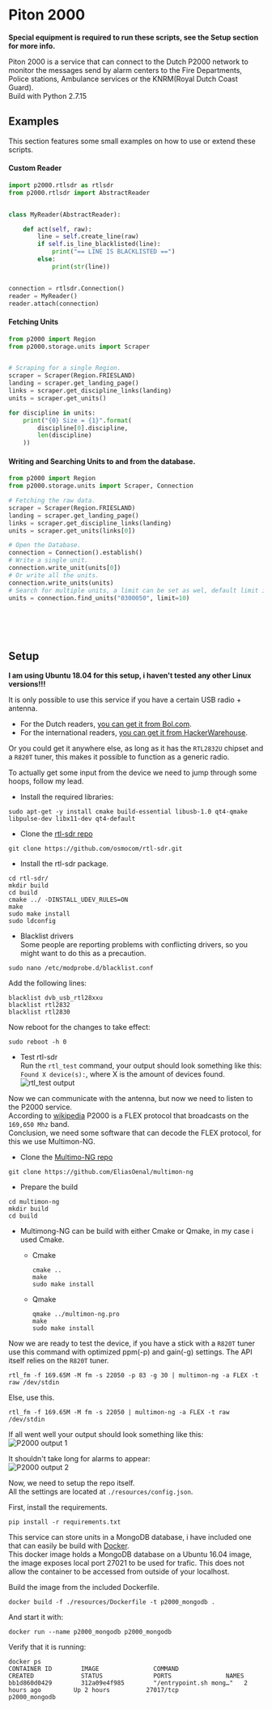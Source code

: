 # Piton 2000

**Special equipment is required to run these scripts, see the Setup section for more info.**

Piton 2000 is a service that can connect to the Dutch P2000 network to monitor the messages send by alarm centers to the Fire Departments, Police stations, Ambulance services or the KNRM(Royal Dutch Coast Guard).  
Build with Python 2.7.15

## Examples
This section features some small examples on how to use or extend these scripts.

#### Custom Reader
```python
import p2000.rtlsdr as rtlsdr
from p2000.rtlsdr import AbstractReader


class MyReader(AbstractReader):

    def act(self, raw):
        line = self.create_line(raw)
        if self.is_line_blacklisted(line):
            print("== LINE IS BLACKLISTED ==")
        else:
            print(str(line))


connection = rtlsdr.Connection()
reader = MyReader()
reader.attach(connection)

```

#### Fetching Units
```python
from p2000 import Region
from p2000.storage.units import Scraper


# Scraping for a single Region.
scraper = Scraper(Region.FRIESLAND)
landing = scraper.get_landing_page()
links = scraper.get_discipline_links(landing)
units = scraper.get_units()

for discipline in units:
    print("{0} Size = {1}".format(
        discipline[0].discipline,
        len(discipline)
    ))

```

#### Writing and Searching Units to and from the database.
```python
from p2000 import Region
from p2000.storage.units import Scraper, Connection

# Fetching the raw data.
scraper = Scraper(Region.FRIESLAND)
landing = scraper.get_landing_page()
links = scraper.get_discipline_links(landing)
units = scraper.get_units(links[0])

# Open the Database.
connection = Connection().establish()
# Write a single unit.
connection.write_unit(units[0])
# Or write all the units.
connection.write_units(units)
# Search for multiple units, a limit can be set as wel, default limit is unlimited.
units = connection.find_units("0300050", limit=10)
```
<br>
<br>
<br>




## Setup
**I am using Ubuntu 18.04 for this setup, i haven't tested any other Linux versions!!!**

It is only possible to use this service if you have a certain USB radio + antenna.  
- For the Dutch readers, [you can get it from  Bol.com][1].  
- For the international readers, [you can get it from  HackerWarehouse][2].  

Or you could get it anywhere else, as long as it has the `RTL2832U` chipset and a `R820T` tuner, this makes it possible to function as a generic radio.  

To actually get some input from the device we need to jump through some hoops, follow my lead.  

- Install the required libraries:
```commandline
sudo apt-get -y install cmake build-essential libusb-1.0 qt4-qmake libpulse-dev libx11-dev qt4-default
```
- Clone the [rtl-sdr repo][3]
```commandline
git clone https://github.com/osmocom/rtl-sdr.git
```

- Install the rtl-sdr package.
```commandline
cd rtl-sdr/
mkdir build
cd build
cmake ../ -DINSTALL_UDEV_RULES=ON
make
sudo make install
sudo ldconfig
```

- Blacklist drivers  
Some people are reporting problems with conflicting drivers, so you might want to do this as a precaution.  
```commandline
sudo nano /etc/modprobe.d/blacklist.conf
```
Add the following lines:
```commandline
blacklist dvb_usb_rtl28xxu
blacklist rtl2832
blacklist rtl2830
```
Now reboot for the changes to take effect:
```commandline
sudo reboot -h 0
```

- Test rtl-sdr  
Run the `rtl_test` command, your output should look something like this:  
`Found X device(s):`, where X is the amount of devices found.
![rtl_test output][4]


Now we can communicate with the antenna, but now we need to listen to the P2000 service.  
According to [wikipedia][5] P2000 is a FLEX protocol that broadcasts on the `169,650 Mhz` band.  
Conclusion, we need some software that can decode the FLEX protocol, for this we use Multimon-NG.  

- Clone the [Multimo-NG repo][6]
```commandline
git clone https://github.com/EliasOenal/multimon-ng
```

- Prepare the build
```commandline
cd multimon-ng
mkdir build
cd build
```
- Multimong-NG can be build with either Cmake or Qmake, in my case i used Cmake.

  - Cmake
    ```commandline
    cmake ..
    make
    sudo make install
    ```
  - Qmake
    ```commandline
    qmake ../multimon-ng.pro
    make
    sudo make install
    ```

Now we are ready to test the device, if you have a stick with a `R820T` tuner use this command with optimized ppm(-p) and gain(-g) settings. The API itself relies on the `R820T` tuner.
```commandline
rtl_fm -f 169.65M -M fm -s 22050 -p 83 -g 30 | multimon-ng -a FLEX -t raw /dev/stdin
```
Else, use this.
```commandline
rtl_fm -f 169.65M -M fm -s 22050 | multimon-ng -a FLEX -t raw /dev/stdin
```

If all went well your output should look something like this:  
![P2000 output 1][7]  

It shouldn't take long for alarms to appear:  
![P2000 output 2][8]

Now, we need to setup the repo itself.  
All the settings are located at `./resources/config.json`.

First, install the requirements.
```commandline
pip install -r requirements.txt
```
This service can store units in a MongoDB database, i have included one that can easily be build with [Docker][9].  
This docker image holds a MongoDB database on a Ubuntu 16.04 image, the image exposes local port 27021 to be used for trafic.
This does not allow the container to be accessed from outside of your localhost.     

Build the image from the included Dockerfile.
```commandline
docker build -f ./resources/Dockerfile -t p2000_mongodb .
```
And start it with:
```commandline
docker run --name p2000_mongodb p2000_mongodb
```

Verify that it is running:
```commandline
docker ps
CONTAINER ID        IMAGE               COMMAND                  CREATED             STATUS              PORTS               NAMES
bb1d860d0429        312a09e4f985        "/entrypoint.sh mong…"   2 hours ago         Up 2 hours          27017/tcp           p2000_mongodb
```






[1]: https://www.bol.com/nl/p/mini-usb-2-0-digitale-dvb-t-tv-stick-ondersteunt-fm-dab-820t2-sdr/9200000077112563/
[2]: https://hackerwarehouse.com/product/rtlsdr/
[3]: https://github.com/osmocom/rtl-sdr
[4]: https://i.imgur.com/CqHmhw3.png
[5]: https://nl.wikipedia.org/wiki/P2000_(netwerk)
[6]: https://github.com/EliasOenal/multimon-ng
[7]: https://i.imgur.com/H7WRYXj.png
[8]: https://i.imgur.com/mg5I2Be.png
[9]: https://docs.docker.com/install/
